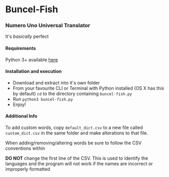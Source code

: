 # Buncel-Fish

### Numero Uno Universal Translator

It's *basically* perfect

#### Requirements

Python 3+ available [here](https://www.python.org/downloads/)

#### Installation and execution

- Download and extract into it's own folder
- From your favourite CLI or Terminal with Python installed (OS X has this by default) `cd` to the directory containing `buncel-fish.py`
- Run `python3 buncel-fish.py`
- Enjoy!

#### Additional Info

To add custom words, copy `default_dict.csv` to a new file called `custom_dict.csv` in the same folder and make alterations to that file.

When adding/removing/altering words be sure to follow the CSV conventions within

**DO NOT** change the first line of the CSV. This is used to identify the languages and the program will not work if the names are incorrect or improperly formatted
